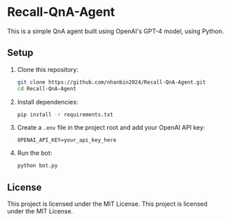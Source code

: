 # Recall-QnA-Agent

This is a simple QnA agent built using OpenAI's GPT-4 model, using Python.

## Setup

1. Clone this repository:
   ```bash
   git clone https://github.com/nhanbin2024/Recall-QnA-Agent.git
   cd Recall-QnA-Agent
   ```

2. Install dependencies:
   ```bash
   pip install -r requirements.txt
   ```

3. Create a `.env` file in the project root and add your OpenAI API key:
   ```
   OPENAI_API_KEY=your_api_key_here
   ```

4. Run the bot:
   ```bash
   python bot.py
   ```

## License

This project is licensed under the MIT License.
This project is licensed under the MIT License.
